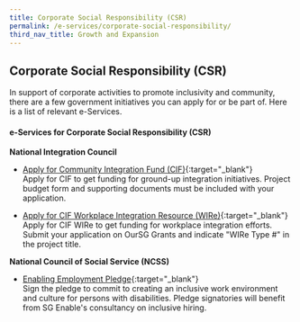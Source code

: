 ```yaml
---
title: Corporate Social Responsibility (CSR)
permalink: /e-services/corporate-social-responsibility/
third_nav_title: Growth and Expansion
---
```


## Corporate Social Responsibility (CSR)

In support of corporate activities to promote inclusivity and community, there are a few government initiatives you can apply for or be part of. Here is a list of relevant e-Services.

#### e-Services for Corporate Social Responsibility (CSR)

**National Integration Council**

- [Apply for Community Integration Fund (CIF)](https://oursggrants.gov.sg/){:target="_blank"}
<br>Apply for CIF to get funding for ground-up integration initiatives. Project budget form and supporting documents must be included with your application.     

- [Apply for CIF Workplace Integration Resource (WIRe)](https://oursggrants.gov.sg/){:target="_blank"}
<br>Apply for CIF WIRe to get funding for workplace integration efforts. Submit your application on OurSG Grants and indicate "WIRe Type #" in the project title.

**National Council of Social Service (NCSS)**

- [Enabling Employment Pledge](https://form.gov.sg/#!/5e4a00425cb1370011a1d85c){:target="_blank"}
<br>Sign the pledge to commit to creating an inclusive work environment and culture for persons with disabilities. Pledge signatories will benefit from SG Enable's consultancy on inclusive hiring.
